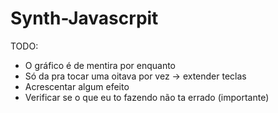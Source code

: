 # Synth-Javascrpit

TODO:
 - O gráfico é de mentira por enquanto
 - Só da pra tocar uma oitava por vez -> extender teclas
 - Acrescentar algum efeito
 - Verificar se o que eu to fazendo não ta errado (importante)
